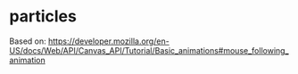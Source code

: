 # particles

Based on: https://developer.mozilla.org/en-US/docs/Web/API/Canvas_API/Tutorial/Basic_animations#mouse_following_animation
